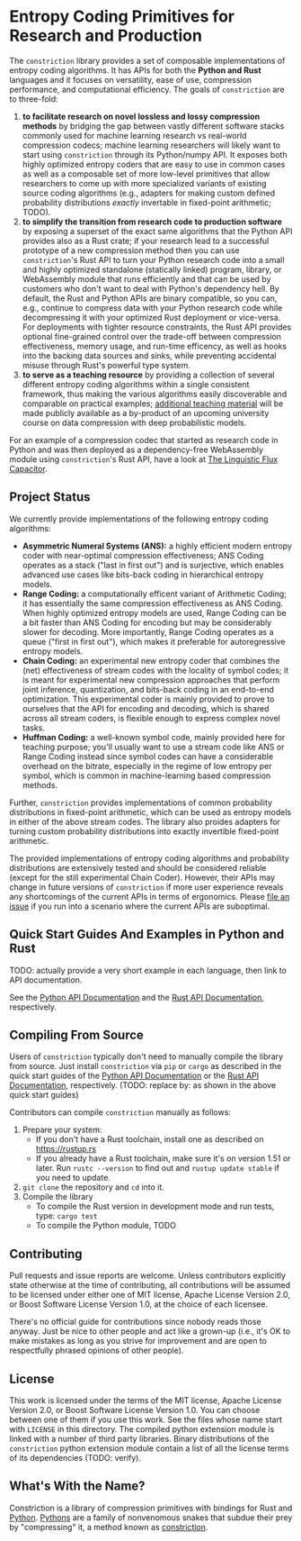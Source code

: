 # Entropy Coding Primitives for Research and Production

The `constriction` library provides a set of composable implementations of entropy coding
algorithms. It has APIs for both the **Python and Rust** languages and it focuses on
versatility, ease of use, compression performance, and computational efficiency. The goals
of `constriction` are to three-fold:

1. **to facilitate research on novel lossless and lossy compression methods** by bridging
   the gap between vastly different software stacks commonly used for machine learning
   research vs real-world compression codecs; machine learning researchers will likely want
   to start using `constriction` through its Python/numpy API. It exposes both highly
   optimized entropy coders that are easy to use in common cases as well as a composable set
   of more low-level primitives that allow researchers to come up with more specialized
   variants of existing source coding algorithms (e.g., adapters for making custom defined
   probability distributions *exactly* invertable in fixed-point arithmetic; TODO).
2. **to simplify the transition from research code to production software** by exposing a
   superset of the exact same algorithms that the Python API provides also as a Rust crate;
   if your research lead to a successful prototype of a new compression method then you can
   use `constriction`'s Rust API to turn your Python research code into a small and highly
   optimized standalone (statically linked) program, library, or WebAssembly module that
   runs efficiently and that can be used by customers who don't want to deal with Python's
   dependency hell. By default, the Rust and Python APIs are binary compatible, so you can,
   e.g., continue to compress data with your Python research code while decompressing it
   with your optimized Rust deployment or vice-versa. For deployments with tighter resource
   constraints, the Rust API provides optional fine-grained control over the trade-off
   between compression effectiveness, memory usage, and run-time efficency, as well as hooks
   into the backing data sources and sinks, while preventing accidental misuse through
   Rust's powerful type system.
3. **to serve as a teaching resource** by providing a collection of several different
   entropy coding algorithms within a single consistent framework, thus making the various
   algorithms easily discoverable and comparable on practical examples; [additional teaching
   material](https://robamler.github.io/teaching/compress21) will be made publicly available
   as a by-product of an upcoming university course on data compression with deep
   probabilistic models.

For an example of a compression codec that started as research code in Python and was then
deployed as a dependency-free WebAssembly module using `constriction`'s Rust API, have a
look at [The Linguistic Flux
Capacitor](https://robamler.github.io/linguistic-flux-capacitor).

## Project Status

We currently provide implementations of the following entropy coding algorithms:

- **Asymmetric Numeral Systems (ANS):** a highly efficient modern entropy coder with
  near-optimal compression effectiveness; ANS Coding operates as a stack ("last in first
  out") and is surjective, which enables advanced use cases like bits-back coding in
  hierarchical entropy models.
- **Range Coding:** a computationally efficent variant of Arithmetic Coding; it has
  essentially the same compression effectiveness as ANS Coding. When highly optimized
  entropy models are used, Range Coding can be a bit faster than ANS Coding for encoding but
  may be considerably slower for decoding. More importantly, Range Coding operates as a
  queue ("first in first out"), which makes it preferable for autoregressive entropy models.
- **Chain Coding:** an experimental new entropy coder that combines the (net) effectiveness
  of stream codes with the locality of symbol codes; it is meant for experimental new
  compression approaches that perform joint inference, quantization, and bits-back coding in
  an end-to-end optimization. This experimental coder is mainly provided to prove to
  ourselves that the API for encoding and decoding, which is shared across all stream
  coders, is flexible enough to express complex novel tasks.
- **Huffman Coding:** a well-known symbol code, mainly provided here for teaching purpose;
  you'll usually want to use a stream code like ANS or Range Coding instead since symbol
  codes can have a considerable overhead on the bitrate, especially in the regime of low
  entropy per symbol, which is common in machine-learning based compression methods.

Further, `constriction` provides implementations of common probability distributions in
fixed-point arithmetic, which can be used as entropy models in either of the above stream
codes. The library also proides adapters for turning custom probability distributions into
exactly invertible fixed-point arithmetic.

The provided implementations of entropy coding algorithms and probability distributions are
extensively tested and should be considered reliable (except for the still experimental
Chain Coder). However, their APIs may change in future versions of `constriction` if more
user experience reveals any shortcomings of the current APIs in terms of ergonomics. Please
[file an issue](https://github.com/bamler-lab/constriction/issues) if you run into a
scenario where the current APIs are suboptimal.

## Quick Start Guides And Examples in Python and Rust

TODO: actually provide a very short example in each language, then link to API
documentation.

See the [Python API Documentation](https://bamler-lab.github.io/constriction/apidoc/python/)
and the [Rust API Documentation](https://bamler-lab.github.io/constriction/apidoc/rust/),
respectively.

## Compiling From Source

Users of `constriction` typically don't need to manually compile the library from source.
Just install `constriction` via `pip` or `cargo` as described in the quick start guides of
the [Python API Documentation](https://bamler-lab.github.io/constriction/apidoc/python/) or
the [Rust API Documentation](https://bamler-lab.github.io/constriction/apidoc/rust/),
respectively. (TODO: replace by: as shown in the above quick start guides)

Contributors can compile `constriction` manually as follows:

1. Prepare your system:
   - If you don't have a Rust toolchain, install one as described on <https://rustup.rs>
   - If you already have a Rust toolchain, make sure it's on version 1.51 or later. Run
     `rustc --version` to find out and `rustup update stable` if you need to update.
2. `git clone` the repository and `cd` into it.
3. Compile the library
   - To compile the Rust version in development mode and run tests, type: `cargo test`
   - To compile the Python module, TODO

## Contributing

Pull requests and issue reports are welcome. Unless contributors explicitly state otherwise
at the time of contributing, all contributions will be assumed to be licensed under either
one of MIT license, Apache License Version 2.0, or Boost Software License Version 1.0, at
the choice of each licensee.

There's no official guide for contributions since nobody reads those anyway. Just be nice to
other people and act like a grown-up (i.e., it's OK to make mistakes as long as you strive
for improvement and are open to respectfully phrased opinions of other people).

## License

This work is licensed under the terms of the MIT license, Apache License Version 2.0, or
Boost Software License Version 1.0. You can choose between one of them if you use this work.
See the files whose name start with `LICENSE` in this directory. The compiled python
extension module is linked with a number of third party libraries. Binary distributions of
the `constriction` python extension module contain a list of all the license terms of its
dependencies (TODO: verify).

## What's With the Name?

Constriction is a library of compression primitives with bindings for Rust and
[Python](https://en.wikipedia.org/wiki/Python_(programming_language)).
[Pythons](https://en.wikipedia.org/wiki/Pythonidae) are a family of nonvenomous snakes that
subdue their prey by "compressing" it, a method known as
[constriction](https://en.wikipedia.org/wiki/Constriction).
